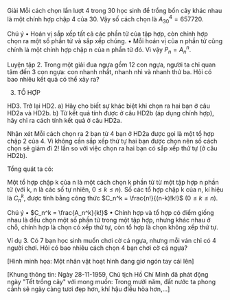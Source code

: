 Giải
Mỗi cách chọn lần lượt 4 trong 30 học sinh để trồng bốn cây khác nhau là một chính hợp chập 4 của 30.
Vậy số cách chọn là $A_{30}^4 = 657 720$.

Chú ý
• Hoán vị sắp xếp tất cả các phần tử của tập hợp, còn chính hợp chọn ra một số phần tử và sắp xếp chúng.
• Mỗi hoán vị của n phần tử cũng chính là một chính hợp chập n của n phần tử đó. Vì vậy $P_n = A_n^n$.

Luyện tập 2. Trong một giải đua ngựa gồm 12 con ngựa, người ta chỉ quan tâm đến 3 con ngựa: con nhanh nhất, nhanh nhì và nhanh thứ ba. Hỏi có bao nhiêu kết quả có thể xảy ra?

3. TỔ HỢP

HD3. Trở lại HD2.
a) Hãy cho biết sự khác biệt khi chọn ra hai bạn ở câu HD2a và HD2b.
b) Từ kết quả tính được ở câu HD2b (áp dụng chính hợp), hãy chỉ ra cách tính kết quả ở câu HD2a.

Nhận xét
Mỗi cách chọn ra 2 bạn từ 4 bạn ở HD2a được gọi là một tổ hợp chập 2 của 4. Vì không cần sắp xếp thứ tự hai bạn được chọn nên số cách chọn sẽ giảm đi 2! lần so với việc chọn ra hai bạn có sắp xếp thứ tự (ở câu HD2b).

Tổng quát ta có:

Một tổ hợp chập k của n là một cách chọn k phần tử từ một tập hợp n phần tử (với k, n là các số tự nhiên, $0 \leq k \leq n$).
Số các tổ hợp chập k của n, kí hiệu là $C_n^k$, được tính bằng công thức
$C_n^k = \frac{n!}{(n-k)!k!}$ $(0 \leq k \leq n)$.

Chú ý
• $C_n^k = \frac{A_n^k}{k!}$
• Chính hợp và tổ hợp có điểm giống nhau là đều chọn một số phần tử trong một tập hợp, nhưng khác nhau ở chỗ, chính hợp là chọn có xếp thứ tự, còn tổ hợp là chọn không xếp thứ tự.

Ví dụ 3. Có 7 bạn học sinh muốn chơi cờ cá ngựa, nhưng mỗi ván chỉ có 4 người chơi. Hỏi có bao nhiêu cách chọn 4 bạn chơi cờ cá ngựa?

[Hình minh họa: Một nhân vật hoạt hình đang giơ ngón tay cái lên]

[Khung thông tin: Ngày 28-11-1959, Chủ tịch Hồ Chí Minh đã phát động ngày "Tết trồng cây" với mong muốn: Trong mười năm, đất nước ta phong cảnh sẽ ngày càng tươi đẹp hơn, khí hậu điều hòa hơn,...]